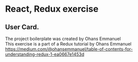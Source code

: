 # React, Redux exercise
## User Card.
The project boilerplate was created by Ohans Emmanuel </br>
This exercise is a part of a Redux tutorial by Ohans Emmanuel
https://medium.com/@ohansemmanuel/table-of-contents-for-understanding-redux-1-ea0667e1453d